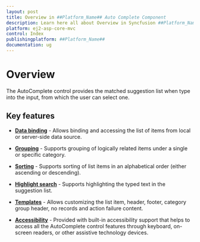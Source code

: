 ```yaml
---
layout: post
title: Overview in ##Platform_Name## Auto Complete Component
description: Learn here all about Overview in Syncfusion ##Platform_Name## Auto Complete component of Syncfusion Essential JS 2 and more.
platform: ej2-asp-core-mvc
control: Index
publishingplatform: ##Platform_Name##
documentation: ug
---
```



# Overview

The AutoComplete control provides the matched suggestion list when type into the input, from which the user can select one.

## Key features

* **[Data binding](./data-binding/)** - Allows binding and accessing the list of items from local or server-side data source.

* **[Grouping](./grouping/)** - Supports grouping of logically related items under a single or specific category.

* **[Sorting](https://help.syncfusion.com/cr/cref_files/aspnetcore-js2/Syncfusion.EJ2~Syncfusion.EJ2.DropDowns.AutoComplete~SortOrder.html)** - Supports sorting of list
items in an alphabetical order (either ascending or descending).

* **[Highlight search](./how-to/custom-search/)** - Supports highlighting the typed
text in the suggestion list.

* **[Templates](./templates/)** - Allows customizing the list item, header, footer,
category group header, no records and action failure
content.

* **[Accessibility](./accessibility/)** - Provided with built-in accessibility
support that helps to access all the AutoComplete control features through keyboard, on-screen readers, or other assistive technology devices.